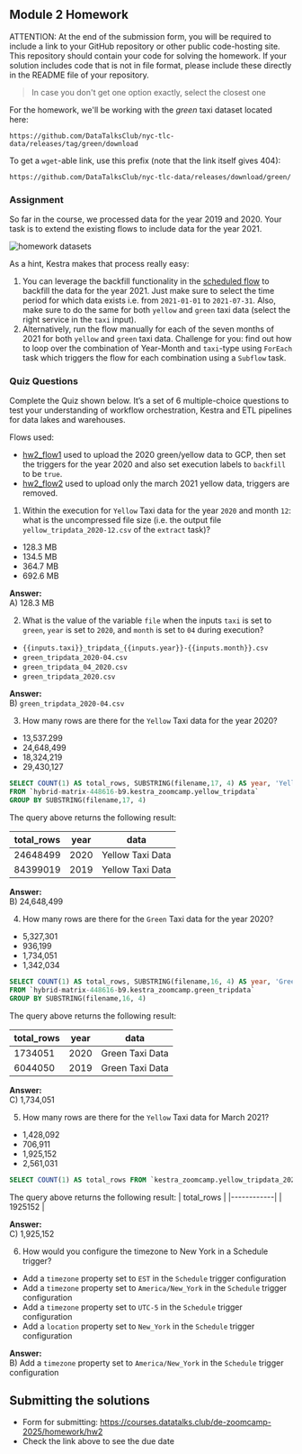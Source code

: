 ## Module 2 Homework

ATTENTION: At the end of the submission form, you will be required to include a link to your GitHub repository or other public code-hosting site. This repository should contain your code for solving the homework. If your solution includes code that is not in file format, please include these directly in the README file of your repository.

> In case you don't get one option exactly, select the closest one 

For the homework, we'll be working with the _green_ taxi dataset located here:

`https://github.com/DataTalksClub/nyc-tlc-data/releases/tag/green/download`

To get a `wget`-able link, use this prefix (note that the link itself gives 404):

`https://github.com/DataTalksClub/nyc-tlc-data/releases/download/green/`

### Assignment

So far in the course, we processed data for the year 2019 and 2020. Your task is to extend the existing flows to include data for the year 2021.

![homework datasets](homework.png)

As a hint, Kestra makes that process really easy:
1. You can leverage the backfill functionality in the [scheduled flow](../../../02-workflow-orchestration/flows/07_gcp_taxi_scheduled.yaml) to backfill the data for the year 2021. Just make sure to select the time period for which data exists i.e. from `2021-01-01` to `2021-07-31`. Also, make sure to do the same for both `yellow` and `green` taxi data (select the right service in the `taxi` input).
2. Alternatively, run the flow manually for each of the seven months of 2021 for both `yellow` and `green` taxi data. Challenge for you: find out how to loop over the combination of Year-Month and `taxi`-type using `ForEach` task which triggers the flow for each combination using a `Subflow` task.

### Quiz Questions

Complete the Quiz shown below. It’s a set of 6 multiple-choice questions to test your understanding of workflow orchestration, Kestra and ETL pipelines for data lakes and warehouses.

Flows used: 
- [hw2_flow1](flows/hw2_flow1) used to upload the 2020 green/yellow data to GCP, then set the triggers for the year 2020 and also set execution labels to `backfill` to be `true`.
- [hw2_flow2](flows/hw2_flow2) used to upload only the march 2021 yellow data, triggers are removed.


1) Within the execution for `Yellow` Taxi data for the year `2020` and month `12`: what is the uncompressed file size (i.e. the output file `yellow_tripdata_2020-12.csv` of the `extract` task)?
- 128.3 MB
- 134.5 MB
- 364.7 MB
- 692.6 MB

**Answer:**  
A) 128.3 MB

2) What is the value of the variable `file` when the inputs `taxi` is set to `green`, `year` is set to `2020`, and `month` is set to `04` during execution?
- `{{inputs.taxi}}_tripdata_{{inputs.year}}-{{inputs.month}}.csv` 
- `green_tripdata_2020-04.csv`
- `green_tripdata_04_2020.csv`
- `green_tripdata_2020.csv`

**Answer:**  
B) `green_tripdata_2020-04.csv`

3) How many rows are there for the `Yellow` Taxi data for the year 2020?
- 13,537.299
- 24,648,499
- 18,324,219
- 29,430,127

```sql
SELECT COUNT(1) AS total_rows, SUBSTRING(filename,17, 4) AS year, 'Yellow Taxi Data' AS data
FROM `hybrid-matrix-448616-b9.kestra_zoomcamp.yellow_tripdata` 
GROUP BY SUBSTRING(filename,17, 4)
```

The query above returns the following result:

| total_rows | year | data            |
|------------|------|-----------------|
| 24648499       | 2020 | Yellow Taxi Data  |
| 84399019       | 2019 | Yellow Taxi Data  |

**Answer:**  
B) 24,648,499

4) How many rows are there for the `Green` Taxi data for the year 2020?
- 5,327,301
- 936,199
- 1,734,051
- 1,342,034

```sql
SELECT COUNT(1) AS total_rows, SUBSTRING(filename,16, 4) AS year, 'Green Taxi Data' AS data
FROM `hybrid-matrix-448616-b9.kestra_zoomcamp.green_tripdata` 
GROUP BY SUBSTRING(filename,16, 4)
```

The query above returns the following result:

| total_rows | year | data            |
|------------|------|-----------------|
| 1734051       | 2020 | Green Taxi Data  |
| 6044050       | 2019 | Green Taxi Data  |

**Answer:**  
C) 1,734,051

5) How many rows are there for the `Yellow` Taxi data for March 2021?
- 1,428,092
- 706,911
- 1,925,152
- 2,561,031

```sql
SELECT COUNT(1) AS total_rows FROM `kestra_zoomcamp.yellow_tripdata_2021-03`
```
The query above returns the following result:
| total_rows |
|------------|
| 1925152    |

**Answer:**  
C) 1,925,152

6) How would you configure the timezone to New York in a Schedule trigger?
- Add a `timezone` property set to `EST` in the `Schedule` trigger configuration  
- Add a `timezone` property set to `America/New_York` in the `Schedule` trigger configuration
- Add a `timezone` property set to `UTC-5` in the `Schedule` trigger configuration
- Add a `location` property set to `New_York` in the `Schedule` trigger configuration  

**Answer:**  
B) Add a `timezone` property set to `America/New_York` in the `Schedule` trigger configuration

## Submitting the solutions

* Form for submitting: https://courses.datatalks.club/de-zoomcamp-2025/homework/hw2
* Check the link above to see the due date


